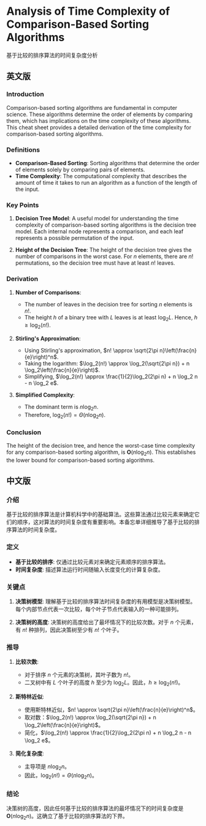 # Analysis of Time Complexity of Comparison-Based Sorting Algorithms

基于比较的排序算法的时间复杂度分析

## 英文版

### Introduction

Comparison-based sorting algorithms are fundamental in computer science. These algorithms determine the order of elements by comparing them, which has implications on the time complexity of these algorithms. This cheat sheet provides a detailed derivation of the time complexity for comparison-based sorting algorithms.

### Definitions

- **Comparison-Based Sorting**: Sorting algorithms that determine the order of elements solely by comparing pairs of elements.
- **Time Complexity**: The computational complexity that describes the amount of time it takes to run an algorithm as a function of the length of the input.

### Key Points

1. **Decision Tree Model**: A useful model for understanding the time complexity of comparison-based sorting algorithms is the decision tree model. Each internal node represents a comparison, and each leaf represents a possible permutation of the input.

2. **Height of the Decision Tree**: The height of the decision tree gives the number of comparisons in the worst case. For $n$ elements, there are $n!$ permutations, so the decision tree must have at least $n!$ leaves.

### Derivation

1. **Number of Comparisons**:
   - The number of leaves in the decision tree for sorting $n$ elements is $n!$.
   - The height $h$ of a binary tree with $L$ leaves is at least $\log_2 L$. Hence, $h \geq \log_2(n!)$.

2. **Stirling's Approximation**:
   - Using Stirling's approximation, $n! \approx \sqrt{2\pi n}\left(\frac{n}{e}\right)^n$.
   - Taking the logarithm: $\log_2(n!) \approx \log_2(\sqrt{2\pi n}) + n \log_2\left(\frac{n}{e}\right)$.
   - Simplifying, $\log_2(n!) \approx \frac{1}{2}\log_2(2\pi n) + n \log_2 n - n \log_2 e$.

3. **Simplified Complexity**:
   - The dominant term is $n \log_2 n$.
   - Therefore, $\log_2(n!) = \Theta(n \log_2 n)$.

### Conclusion

The height of the decision tree, and hence the worst-case time complexity for any comparison-based sorting algorithm, is $\mathbf{O}(n \log_2 n)$. This establishes the lower bound for comparison-based sorting algorithms.

## 中文版

### 介绍

基于比较的排序算法是计算机科学中的基础算法。这些算法通过比较元素来确定它们的顺序，这对算法的时间复杂度有重要影响。本备忘单详细推导了基于比较的排序算法的时间复杂度。

### 定义

- **基于比较的排序**: 仅通过比较元素对来确定元素顺序的排序算法。
- **时间复杂度**: 描述算法运行时间随输入长度变化的计算复杂度。

### 关键点

1. **决策树模型**: 理解基于比较的排序算法时间复杂度的有用模型是决策树模型。每个内部节点代表一次比较，每个叶子节点代表输入的一种可能排列。

2. **决策树的高度**: 决策树的高度给出了最坏情况下的比较次数。对于 $n$ 个元素，有 $n!$ 种排列，因此决策树至少有 $n!$ 个叶子。

### 推导

1. **比较次数**:
   - 对于排序 $n$ 个元素的决策树，其叶子数为 $n!$。
   - 二叉树中有 $L$ 个叶子的高度 $h$ 至少为 $\log_2 L$。因此，$h \geq \log_2(n!)$。

2. **斯特林近似**:
   - 使用斯特林近似，$n! \approx \sqrt{2\pi n}\left(\frac{n}{e}\right)^n$。
   - 取对数：$\log_2(n!) \approx \log_2(\sqrt{2\pi n}) + n \log_2\left(\frac{n}{e}\right)$。
   - 简化，$\log_2(n!) \approx \frac{1}{2}\log_2(2\pi n) + n \log_2 n - n \log_2 e$。

3. **简化复杂度**:
   - 主导项是 $n \log_2 n$。
   - 因此，$\log_2(n!) = \Theta(n \log_2 n)$。

### 结论

决策树的高度，因此任何基于比较的排序算法的最坏情况下的时间复杂度是 $\mathbf{O}(n \log_2 n)$。这确立了基于比较的排序算法的下界。
